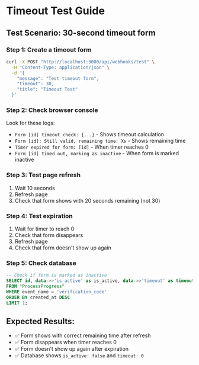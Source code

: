 # Timeout Test Guide

## Test Scenario: 30-second timeout form

### Step 1: Create a timeout form
```bash
curl -X POST "http://localhost:3000/api/webhooks/test" \
  -H "Content-Type: application/json" \
  -d '{
    "message": "Test timeout form",
    "timeout": 30,
    "title": "Timeout Test"
  }'
```

### Step 2: Check browser console
Look for these logs:
- `Form [id] timeout check: {...}` - Shows timeout calculation
- `Form [id]: Still valid, remaining time: Xs` - Shows remaining time
- `Timer expired for form: [id]` - When timer reaches 0
- `Form [id] timed out, marking as inactive` - When form is marked inactive

### Step 3: Test page refresh
1. Wait 10 seconds
2. Refresh page
3. Check that form shows with 20 seconds remaining (not 30)

### Step 4: Test expiration
1. Wait for timer to reach 0
2. Check that form disappears
3. Refresh page
4. Check that form doesn't show up again

### Step 5: Check database
```sql
-- Check if form is marked as inactive
SELECT id, data->>'is_active' as is_active, data->>'timeout' as timeout 
FROM "ProcessProgress" 
WHERE event_name = 'verification_code' 
ORDER BY created_at DESC 
LIMIT 1;
```

## Expected Results:
- ✅ Form shows with correct remaining time after refresh
- ✅ Form disappears when timer reaches 0
- ✅ Form doesn't show up again after expiration
- ✅ Database shows `is_active: false` and `timeout: 0` 